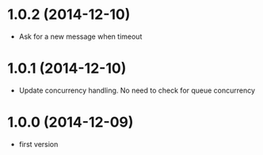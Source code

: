 # 1.0.2 (2014-12-10)

  * Ask for a new message when timeout

# 1.0.1 (2014-12-10)

  * Update concurrency handling. No need to check for queue concurrency

# 1.0.0 (2014-12-09)

  * first version

